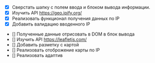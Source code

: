- [x] Сверстать шапку с полем ввода и блоком вывода информации.
- [x] Изучить API https://geo.ipify.org/ 
- [x] Реализовать функционал получения данных по IP
- [X] Добавить валидацию вводенного IP
- [] Полученные данные отрисовать в DOM в блок вывода
- [] Изучить API https://leafletjs.com/
- [] Добавить разметку с картой
- [] Реализовать отоброжение карты по IP
- [] Реализовать адаптив

